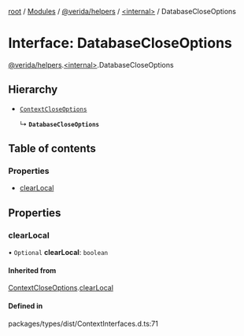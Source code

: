 [root](../README.md) / [Modules](../modules.md) / [@verida/helpers](../modules/verida_helpers.md) / [<internal\>](../modules/verida_helpers._internal_.md) / DatabaseCloseOptions

# Interface: DatabaseCloseOptions

[@verida/helpers](../modules/verida_helpers.md).[<internal\>](../modules/verida_helpers._internal_.md).DatabaseCloseOptions

## Hierarchy

- [`ContextCloseOptions`](verida_helpers._internal_.ContextCloseOptions.md)

  ↳ **`DatabaseCloseOptions`**

## Table of contents

### Properties

- [clearLocal](verida_helpers._internal_.DatabaseCloseOptions.md#clearlocal)

## Properties

### clearLocal

• `Optional` **clearLocal**: `boolean`

#### Inherited from

[ContextCloseOptions](verida_helpers._internal_.ContextCloseOptions.md).[clearLocal](verida_helpers._internal_.ContextCloseOptions.md#clearlocal)

#### Defined in

packages/types/dist/ContextInterfaces.d.ts:71

